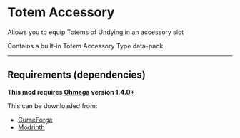 # Totem Accessory

Allows you to equip Totems of Undying in an accessory slot

Contains a built-in Totem Accessory Type data-pack

---
## Requirements (dependencies)
**This mod requires [Ohmega](https://github.com/Swackyy/Ohmega) version 1.4.0+**

This can be downloaded from:
- [CurseForge](https://www.curseforge.com/minecraft/mc-mods/ohmega)
- [Modrinth](https://modrinth.com/mod/ohmega)